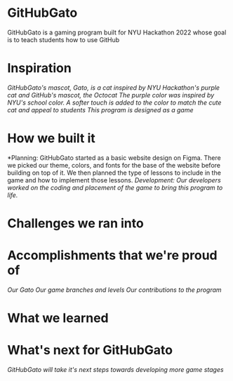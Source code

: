 # GitHubGato
GitHubGato is a gaming program built for NYU Hackathon 2022 whose goal is to teach students how to use GitHub
# Inspiration
*GitHubGato's mascot, Gato, is a cat inspired by NYU Hackathon's purple cat and GitHub's mascot, the Octocat*
*The purple color was inspired by NYU's school color. A softer touch is added to the color to match the cute cat and appeal to students*
*This program is designed as a game*
# How we built it
*Planning: GitHubGato started as a basic website design on Figma. There we picked our theme, colors, and fonts for the base of the website before building on top of it. We then planned the type of lessons to include in the game and how to implement those lessons.
*Development: Our developers worked on the coding and placement of the game to bring this program to life.*
# Challenges we ran into
# Accomplishments that we're proud of
*Our Gato*
*Our game branches and levels*
*Our contributions to the program*
# What we learned
# What's next for GitHubGato
*GitHubGato will take it's next steps towards developing more game stages*
